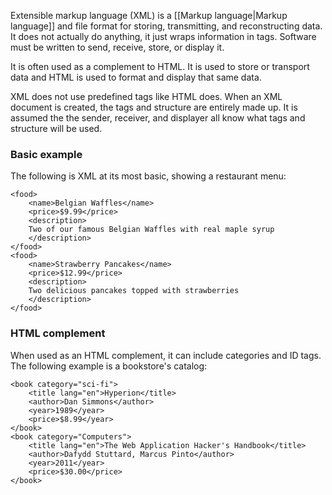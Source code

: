 Extensible markup language (XML) is a [[Markup language|Markup language]] and file format for storing, transmitting, and reconstructing data. It does not actually do anything, it just wraps information in tags. Software must be written to send, receive, store, or display it.

It is often used as a complement to HTML. It is used to store or transport data and HTML is used to format and display that same data.

XML does not use predefined tags like HTML does. When an XML document is created, the tags and structure are entirely made up. It is assumed the the sender, receiver, and displayer all know what tags and structure will be used.

### Basic example
The following is XML at its most basic, showing a restaurant menu:
```
<food>
	<name>Belgian Waffles</name>
	<price>$9.99</price>
	<description>
	Two of our famous Belgian Waffles with real maple syrup
	</description>
</food>
<food>
	<name>Strawberry Pancakes</name>
	<price>$12.99</price>
	<description>
	Two delicious pancakes topped with strawberries
	</description>
</food>
```

### HTML complement
When used as an HTML complement, it can include categories and ID tags. The following example is a bookstore's catalog:
```
<book category="sci-fi">
	<title lang="en">Hyperion</title>
	<author>Dan Simmons</author>
	<year>1989</year>
	<price>$8.99</year>
</book>
<book category="Computers">
	<title lang="en">The Web Application Hacker's Handbook</title>
	<author>Dafydd Stuttard, Marcus Pinto</author>
	<year>2011</year>
	<price>$30.00</price>
</book>
```